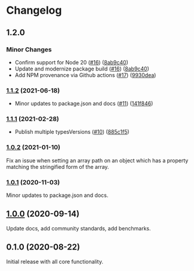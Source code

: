 # Changelog

## 1.2.0

### Minor Changes

- Confirm support for Node 20 ([#16](https://github.com/spautz/tiny-immutable-set/issues/16)) ([8ab9c40](https://github.com/spautz/tiny-immutable-set/commit/8ab9c40d4ca882ed43999260fadb8fee24da3b06))
- Update and modernize package build ([#16](https://github.com/spautz/tiny-immutable-set/issues/16)) ([8ab9c40](https://github.com/spautz/tiny-immutable-set/commit/8ab9c40d4ca882ed43999260fadb8fee24da3b06))
- Add NPM provenance via Github actions ([#17](https://github.com/spautz/tiny-immutable-set/issues/17)) ([9930dea](https://github.com/spautz/tiny-immutable-set/commit/9930dea22b7362f06ea90c56df6b4db53bbd3875))

### [1.1.2](https://github.com/spautz/tiny-immutable-set/compare/v1.1.1...v1.1.2) (2021-06-18)

- Minor updates to package.json and docs ([#11](https://github.com/spautz/tiny-immutable-set/issues/11)) ([141f846](https://github.com/spautz/tiny-immutable-set/commit/141f846e6a6962625209d7bf1f02ec4fb6f69d02))

### [1.1.1](https://github.com/spautz/tiny-immutable-set/compare/v1.0.2...v1.1.1) (2021-02-28)

- Publish multiple typesVersions ([#10](https://github.com/spautz/tiny-immutable-set/issues/10)) ([885c1f5](https://github.com/spautz/tiny-immutable-set/commit/885c1f5627615ba99734461c352f2f64444c04a2))

### [1.0.2](https://github.com/spautz/tiny-immutable-set/compare/v1.0.1...v1.0.2) (2021-01-10)

Fix an issue when setting an array path on an object which has a property matching the stringified form of the array.

### [1.0.1](https://github.com/spautz/tiny-immutable-set/compare/v1.0.0...v1.0.1) (2020-11-03)

Minor updates to package.json and docs.

## [1.0.0](https://github.com/spautz/tiny-immutable-set/compare/v0.1.0...v1.0.0) (2020-09-14)

Update docs, add community standards, add benchmarks.

## 0.1.0 (2020-08-22)

Initial release with all core functionality.

